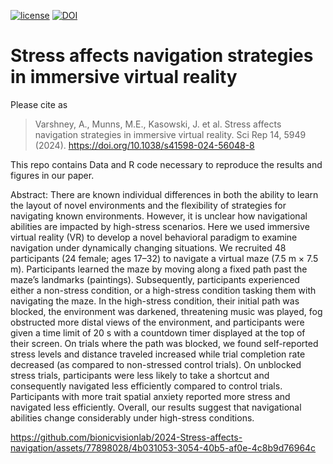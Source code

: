 [![license](https://img.shields.io/badge/License-BSD%202--Clause-blue.svg)](https://github.com/bionicvisionlab/2024-Stress-affects-navigation/blob/master/LICENSE)
[![DOI](https://img.shields.io/badge/DOI-10.1101%2F2023.05.30.542912-orange)](https://doi.org/10.1038/s41598-024-56048-8)

# Stress affects navigation strategies in immersive virtual reality
Please cite as
> Varshney, A., Munns, M.E., Kasowski, J. et al. Stress affects navigation strategies in immersive virtual reality. Sci Rep 14, 5949 (2024). https://doi.org/10.1038/s41598-024-56048-8

This repo contains Data and R code necessary to reproduce the results and figures in our paper.

Abstract: There are known individual differences in both the ability to learn the layout of novel environments
and the flexibility of strategies for navigating known environments. However, it is unclear how
navigational abilities are impacted by high-stress scenarios. Here we used immersive virtual
reality (VR) to develop a novel behavioral paradigm to examine navigation under dynamically
changing situations. We recruited 48 participants (24 female; ages 17–32) to navigate a virtual maze
(7.5 m × 7.5 m). Participants learned the maze by moving along a fixed path past the maze’s landmarks
(paintings). Subsequently, participants experienced either a non-stress condition, or a high-stress
condition tasking them with navigating the maze. In the high-stress condition, their initial path was
blocked, the environment was darkened, threatening music was played, fog obstructed more distal
views of the environment, and participants were given a time limit of 20 s with a countdown timer
displayed at the top of their screen. On trials where the path was blocked, we found self-reported
stress levels and distance traveled increased while trial completion rate decreased (as compared to
non-stressed control trials). On unblocked stress trials, participants were less likely to take a shortcut
and consequently navigated less efficiently compared to control trials. Participants with more trait
spatial anxiety reported more stress and navigated less efficiently. Overall, our results suggest that
navigational abilities change considerably under high-stress conditions.


https://github.com/bionicvisionlab/2024-Stress-affects-navigation/assets/77898028/4b031053-3054-40b5-af0e-4c8b9d76964c

